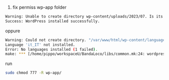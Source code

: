 1. fix permiss wp-app folder
```bash
Warning: Unable to create directory wp-content/uploads/2023/07. Is its parent directory writable by the server?
Success: WordPress installed successfully.
```
oppure
```bash
Warning: Could not create directory. "/var/www/html/wp-content/languages/"
Language 'it_IT' not installed.
Error: No languages installed (1 failed).
make: *** [/home/pippo/workspaceU/BandaLoco/libs/common.mk:24: wordpress] Error 1
```
run 
```bash
sudo chmod 777 -R wp-app/
```